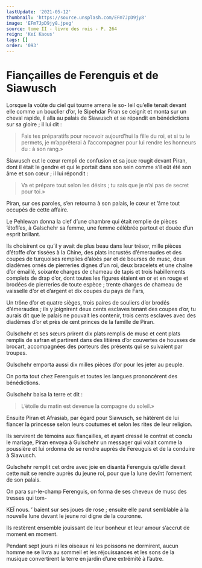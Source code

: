 ```yaml
---
lastUpdate: '2021-05-12'
thumbnail: 'https://source.unsplash.com/EFm7JpD9jy8'
image: 'EFm7JpD9jy8.jpeg'
source: tome II - livre des rois - P. 264
reign: 'Keï Kaous'
tags: []
order: '093'
---
```


# Fiançailles de Ferenguis et de Siawusch

Lorsque la voûte du ciel qui tourne amena le so- leil qu’elle tenait devant elle comme un bouclier d’or, le Sipehdar Piran se ceignit et monta sur un cheval rapide, il alla au palais de Siawusch et se répandit en bénédictions sur sa gloire ; il lui dit :

> Fais tes préparatifs pour recevoir aujourd’hui la fille du roi, et si tu le permets, je m’apprêterai à l’accompagner pour lui rendre les honneurs du : à son rang.»

Siawusch eut le cœur rempli de confusion et sa joue rougit devant Piran, dont il était le gendre et qui le portait dans son sein comme s’il eût été son âme et son cœur ; il lui répondit :

> Va et prépare tout selon les désirs ; tu sais que je n’ai pas de secret pour toi.»

Piran, sur ces paroles, s’en retourna à son palais, le cœur et ’âme tout occupés de cette affaire.

Le Pehlewan donna la clef d’une chambre qui était remplie de pièces ’étofl’es, à Galschehr sa femme, une femme célébrée partout et douée d’un esprit brillant.

Ils choisirent ce qu’il y avait de plus beau dans leur trésor, mille pièces d’étoffe d’or tissées à la Chine, des plats incrustés d’émeraudes et des coupes de turquoises remplies d’aloès par et de bourses de musc, deux diadèmes ornés de pierreries dignes d’un roi, deux bracelets et une chaîne d’or émaillé, soixante charges de chameau de tapis et trois habillements complets de drap d’or, dont toutes les figures étaient en or et en rouge et brodées de pierreries de toute espèce ; trente charges de chameau de vaisselle d’or et d’argent et dix coupes du pays de Fars,

Un trône d’or et quatre sièges, trois paires de souliers d’or brodés d’émeraudes ; ils y joignirent deux cents esclaves tenant des coupes d’or, tu aurais dit que le palais ne pouvait les contenir, trois cents esclaves avec des diadèmes d’or et près de œnt princes de la famille de Piran.

Gulschehr et ses sœurs prirent dix plats remplis de musc et cent plats remplis de safran et partirent dans des litières d’or couvertes de housses de brocart, accompagnées des porteurs des présents qui se suivaient par troupes.

Gulschehr emporta aussi dix milles pièces d’or pour les jeter au peuple.

On porta tout chez Ferenguis et toutes les langues prononcèrent des bénédictions.

Gulschehr baisa la terre et dit :

> L’étoile du matin est devenue la compagne du soleil.»

Ensuite Piran et Afrasiab, par égard pour Siawusch, se hâtèrent de lui fiancer la princesse selon leurs coutumes et selon les rites de leur religion.

Ils servirent de témoins aux fiançailles, et ayant dressé le contrat et conclu le mariage, Piran envoya à Gulschehr un messager qui volait comme la poussière et lui ordonna de se rendre auprès de Fereuguis et de la conduire à Siawusch.

Gulschehr remplit cet ordre avec joie en disantà Ferenguis qu’elle devait cette nuit se rendre auprès du jeune roi, pour que la lune devînt l’ornement de son palais.

On para sur-le-champ Ferenguis, on forma de ses cheveux de musc des tresses qui tom-

KEÏ nous. ’ baient sur ses joues de rose ; ensuite elle parut semblable à la nouvelle lune devant le jeune roi digne de la couronne.

Ils restèrent ensemble jouissant de leur bonheur et leur amour s’accrut de moment en moment.

Pendant sept jours ni les oiseaux ni les poissons ne dormirent, aucun homme ne se livra au sommeil et les réjouissances et les sons de la musique convertirent la terre en jardin d’une extrémité à l’autre.
